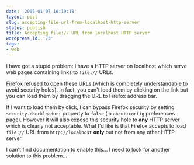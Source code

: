 ```yaml
---
date: '2005-01-07 10:19:18'
layout: post
slug: accepting-file-url-from-localhost-http-server
status: publish
title: Accepting file:// URL from localhost HTTP server
wordpress_id: '73'
tags:
- web
---
```


I have got a stupid problem: I have a HTTP server on localhost which serve web pages containing links to `file://` URLs.





[Firefox](http://mozilla.org/products/firefox/) refused to open these URLs (which is completely understandable to avoid security holes). In fact, you can't load them by clicking on the link but you can load them by dragging the URL to Firefox address bar.  

If I want to load them by click, I can bypass Firefox security by setting `security.checkloaduri` property to `false` (in `about:config` preferences page). However it will also expose this security hole to **any** HTTP server which is clearly not acceptable. What I'd like is that Firefox accepts to load `file://` URL from `http://localhost` **only** but not from any other HTTP server.




I can't find documentation to enable this... I need to look for another solution to this problem...
